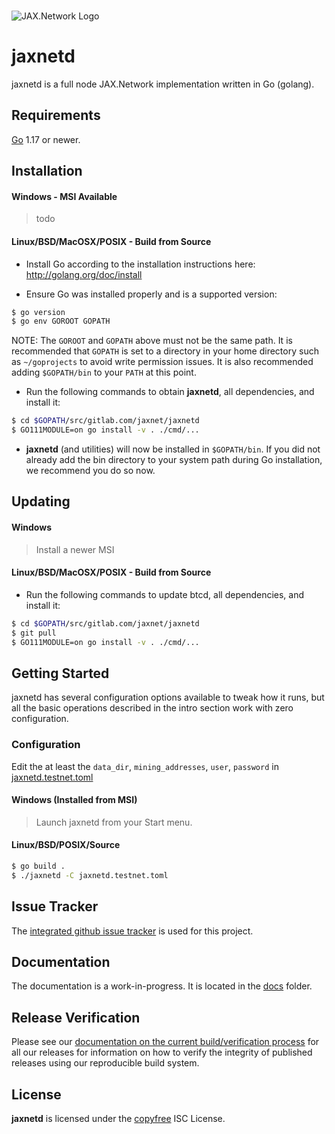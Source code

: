 <br/>


![JAX.Network Logo](https://jax.network/wp-content/uploads/2020/10/logo.png)  

# jaxnetd

jaxnetd is a full node JAX.Network implementation written in Go (golang).


## Requirements

[Go](http://golang.org) 1.17 or newer.

## Installation

#### Windows - MSI Available

> todo

#### Linux/BSD/MacOSX/POSIX - Build from Source

- Install Go according to the installation instructions here:
  http://golang.org/doc/install

- Ensure Go was installed properly and is a supported version:

```bash
$ go version
$ go env GOROOT GOPATH
```

NOTE: The `GOROOT` and `GOPATH` above must not be the same path. It is
recommended that `GOPATH` is set to a directory in your home directory such as
`~/goprojects` to avoid write permission issues.  It is also recommended adding
`$GOPATH/bin` to your `PATH` at this point.

- Run the following commands to obtain **jaxnetd**, all dependencies, and install it:

```bash
$ cd $GOPATH/src/gitlab.com/jaxnet/jaxnetd
$ GO111MODULE=on go install -v . ./cmd/...
```

- **jaxnetd** (and utilities) will now be installed in ```$GOPATH/bin```.  If you did
  not already add the bin directory to your system path during Go installation,
  we recommend you do so now.

## Updating

#### Windows

> Install a newer MSI

#### Linux/BSD/MacOSX/POSIX - Build from Source

- Run the following commands to update btcd, all dependencies, and install it:

```bash
$ cd $GOPATH/src/gitlab.com/jaxnet/jaxnetd
$ git pull
$ GO111MODULE=on go install -v . ./cmd/...
```

## Getting Started

jaxnetd has several configuration options available to tweak how it runs, but all the basic operations described in the intro section work with zero
configuration.

### Configuration

Edit the at least the `data_dir`, `mining_addresses`, `user`, `password` in [jaxnetd.testnet.toml](./jaxnetd.testnet.toml) 


#### Windows (Installed from MSI)

> Launch jaxnetd from your Start menu.

#### Linux/BSD/POSIX/Source

```bash
$ go build .
$ ./jaxnetd -C jaxnetd.testnet.toml
```


## Issue Tracker

The [integrated github issue tracker](https://gitlab.com/jaxnet/jaxnetd/issues)
is used for this project.

## Documentation

The documentation is a work-in-progress.  It is located in the [docs](https://gitlab.com/jaxnet/jaxnetd/tree/master/docs) folder.

## Release Verification

Please see our [documentation on the current build/verification
process](https://github.com/btcsuite/btcd/tree/master/release) for all our
releases for information on how to verify the integrity of published releases
using our reproducible build system.

## License

**jaxnetd** is licensed under the [copyfree](http://copyfree.org) ISC License.
